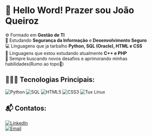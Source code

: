 # 👋 Hello Word! Prazer sou João Queiroz

⚙ Formado em **Gestão de TI**  
🔐 Estudando **Segurança da Informação** e **Desenvolvimento Seguro**  
💻 Linguagens que ja tarbalho  **Python, SQL (Oracle), HTML e CSS**  
📝 Linguagens que estou estudando atualmente **C++ e PHP**  
🚀 Sempre buscando novos desafios e aprimorando minhas habilidades(Rumo ao topo🚩) 

## 👨🏽‍💻 Tecnologias Principais:
![Python](https://img.shields.io/badge/Python-yellow?style=flat&logo=python)
![SQL](https://img.shields.io/badge/SQL_Oracle-red?style=flat&logo=Mysql)
![HTML5](https://img.shields.io/badge/HTML5-orange?style=flat&logo=html5)
![CSS3](https://img.shields.io/badge/CSS3-blue?style=flat&logo=css3)
![Tux Linux](https://img.shields.io/badge/Linux-green?style=flat&logo=linux&logoColor=white)




## 📬 Contatos:
[![LinkedIn](https://img.shields.io/badge/-LinkedIn-blue?style=flat&logo=linkedin)](https://www.linkedin.com/in/joão-queiroz-687844237)  
[![Email](https://img.shields.io/badge/-Email-red?style=flat&logo=gmail)](mailto:Queirozjoaovictor16@gmail.com)

